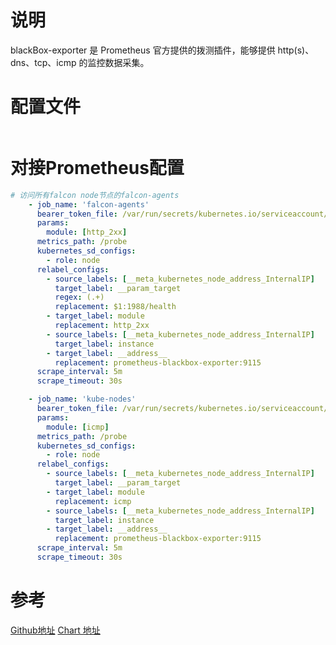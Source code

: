 # 说明

blackBox-exporter 是 Prometheus 官方提供的拨测插件，能够提供 http(s)、dns、tcp、icmp 的监控数据采集。

# 配置文件

```yaml

```

# 对接Prometheus配置

```yaml
# 访问所有falcon node节点的falcon-agents
    - job_name: 'falcon-agents'
      bearer_token_file: /var/run/secrets/kubernetes.io/serviceaccount/token
      params:
        module: [http_2xx]
      metrics_path: /probe
      kubernetes_sd_configs:
        - role: node
      relabel_configs:
        - source_labels: [__meta_kubernetes_node_address_InternalIP]
          target_label: __param_target
          regex: (.+)
          replacement: $1:1988/health
        - target_label: module 
          replacement: http_2xx
        - source_labels: [__meta_kubernetes_node_address_InternalIP]
          target_label: instance
        - target_label: __address__
          replacement: prometheus-blackbox-exporter:9115
      scrape_interval: 5m
      scrape_timeout: 30s

    - job_name: 'kube-nodes'
      bearer_token_file: /var/run/secrets/kubernetes.io/serviceaccount/token
      params:
        module: [icmp]
      metrics_path: /probe
      kubernetes_sd_configs:
        - role: node
      relabel_configs:
        - source_labels: [__meta_kubernetes_node_address_InternalIP]
          target_label: __param_target
        - target_label: module 
          replacement: icmp
        - source_labels: [__meta_kubernetes_node_address_InternalIP]
          target_label: instance
        - target_label: __address__
          replacement: prometheus-blackbox-exporter:9115
      scrape_interval: 5m
      scrape_timeout: 30s
```

# 参考
[Github地址](https://github.com/prometheus/blackbox_exporter)
[Chart 地址](https://github.com/prometheus-community/helm-charts/tree/main/charts/prometheus-blackbox-exporter)